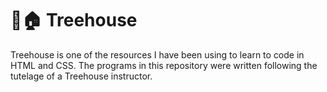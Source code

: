 🌳🏠 Treehouse
===============
Treehouse is one of the resources I have been using to learn to code in HTML and CSS. The programs in this repository were written following the tutelage of a Treehouse instructor. 
